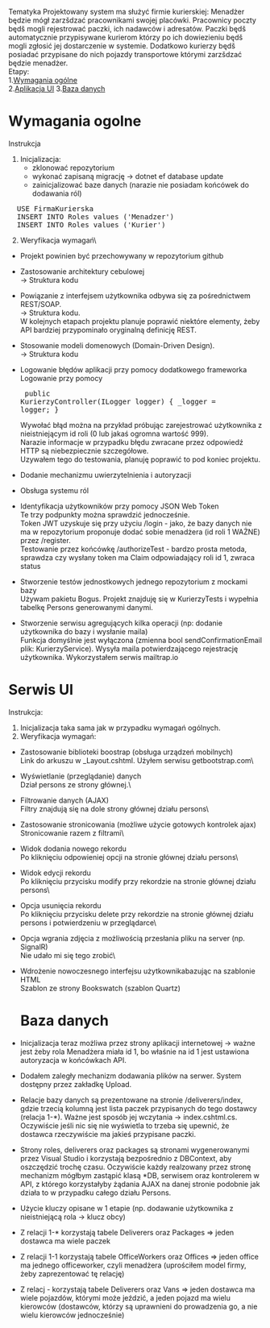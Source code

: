 Tematyka
Projektowany system ma służyć firmie kurierskiej:
Menadżer będzie mógł zarzšdzać pracownikami swojej placówki. Pracownicy poczty będš mogli
rejestrować paczki, ich nadawców i adresatów. Paczki będš automatycznie przypisywane kurierom
którzy po ich dowiezieniu będš mogli zgłosić jej dostarczenie w systemie. Dodatkowo kurierzy będš
posiadać przypisane do nich pojazdy transportowe którymi zarzšdzać będzie menadżer.\
Etapy:\
1.[Wymagania ogólne](#wymagania-ogolne)\
2.[Aplikacja UI](#serwis-ui)
3.[Baza danych](#baza-danych)

# Wymagania ogolne
Instrukcja
1. Inicjalizacja:
   - zklonować repozytorium
   - wykonać zapisaną migrację -> dotnet ef database update
   - zainicjalizować baze danych (narazie nie posiadam końcówek do dodawania ról)
<pre>
  USE FirmaKurierska
  INSERT INTO Roles values ('Menadzer')
  INSERT INTO Roles values ('Kurier')
</pre>

2. Weryfikacja wymagań\
- Projekt powinien być przechowywany w repozytorium github
  
- Zastosowanie architektury cebulowej\
  -> Struktura kodu

- Powiązanie z interfejsem użytkownika odbywa się za pośrednictwem REST/SOAP.\
  -> Struktura kodu.\
  W kolejnych etapach projektu planuje poprawić niektóre elementy, żeby API bardziej przypominało oryginalną definicję REST.
- Stosowanie modeli domenowych (Domain-Driven Design).\
  -> Struktura kodu

- Logowanie błędów aplikacji przy pomocy dodatkowego frameworka\
  Logowanie przy pomocy <pre>
  public KurierzyController(ILogger<KurierzyController> logger)
        {
            _logger = logger;
        }
  </pre>
  Wywołać błąd można na przykład próbując zarejestrować użytkownika z nieistniejącym id roli (0 lub jakaś ogromna wartość 999).\
  Narazie informacje w przypadku błędu zwracane przez odpowiedź HTTP są niebezpiecznie szczegółowe. \
  Uzywałem tego do testowania, planuję poprawić to pod koniec projektu.
- Dodanie mechanizmu uwierzytelnienia i autoryzacji
- Obsługa systemu ról
- Identyfikacja użytkowników przy pomocy JSON Web Token\
  Te trzy podpunkty można sprawdzić jednocześnie.\
  Token JWT uzyskuje się przy użyciu /login - jako, że bazy danych nie ma w repozytorium proponuje dodać sobie menadżera (id roli 1 WAŻNE) przez /register.\
  Testowanie przez końcówkę /authorizeTest - bardzo prosta metoda, sprawdza czy wysłany token ma Claim odpowiadający roli id 1, zwraca status 


- Stworzenie testów jednostkowych jednego repozytorium z mockami bazy\
  Używam pakietu Bogus. Projekt znajduję się w KurierzyTests i wypełnia tabelkę Persons generowanymi danymi.

- Stworzenie serwisu agregujących kilka operacji (np: dodanie użytkownika do bazy i
wysłanie maila) \
  Funkcja domyślnie jest wyłączona (zmienna bool sendConfirmationEmail plik: KurierzyService). Wysyła maila potwierdzającego rejestrację użytkownika. Wykorzystałem serwis mailtrap.io
  
# Serwis UI
Instrukcja:
1. Inicjalizacja taka sama jak w przypadku wymagań ogólnych.
2. Weryfikacja wymagań:
- Zastosowanie biblioteki boostrap (obsługa urządzeń mobilnych)\
  Link do arkuszu w _Layout.cshtml. Użyłem serwisu getbootstrap.com\
- Wyświetlanie (przeglądanie) danych\
  Dział persons ze strony głównej.\
- Filtrowanie danych (AJAX)\
  Filtry znajdują się na dole strony głównej działu persons\
- Zastosowanie stronicowania (możliwe użycie gotowych kontrolek ajax)\
  Stronicowanie razem z filtrami\
- Widok dodania nowego rekordu\
  Po kliknięciu odpowieniej opcji na stronie głównej działu persons\
- Widok edycji rekordu\
  Po kliknięciu przycisku modify przy rekordzie na stronie głównej działu persons\
- Opcja usunięcia rekordu\
  Po kliknięciu przycisku delete przy rekordzie na stronie głównej działu persons i potwierdzeniu w przeglądarce\
- Opcja wgrania zdjęcia z możliwością przesłania pliku na server (np. SignalR)\
  Nie udało mi się tego zrobić\
- Wdrożenie nowoczesnego interfejsu użytkownikabazując na szablonie HTML \
  Szablon ze strony Bookswatch (szablon Quartz)
  
  # Baza danych
-  Inicjalizacja teraz możliwa przez strony aplikacji internetowej -> ważne jest żeby rola Menadżera miała id 1, bo właśnie na id 1 jest ustawiona autoryzacja w końcówkach API.
-  Dodałem zaległy mechanizm dodawania plików na serwer. System dostępny przez zakładkę Upload.
-  Relacje bazy danych są prezentowane na stronie /deliverers/index, gdzie trzecią kolumną jest lista paczek przypisanych do tego dostawcy (relacja 1-*).
   Ważne jest sposób jej wczytania -> index.cshtml.cs. Oczywiście jeśli nic się nie wyświetla to trzeba się upewnić, że dostawca rzeczywiście ma jakieś przypisane paczki.
- Strony roles, deliverers oraz packages są stronami wygenerowanymi przez Visual Studio i korzystają bezpośrednio z DBContext, aby oszczędzić trochę czasu. Oczywiście każdy realzowany przez stronę mechanizm mógłbym zastąpić klasą *DB, serwisem oraz kontrolerem w API, z którego korzystałyby żądania AJAX na danej stronie podobnie jak działa to w przypadku całego działu Persons.
- Użycie kluczy opisane w 1 etapie (np. dodawanie użytkownika z nieistniejącą rola -> klucz obcy)
- Z relacji 1-* korzystają tabele Deliverers oraz Packages => jeden dostawca ma wiele paczek
- Z relacji 1-1 korzystają tabele OfficeWorkers oraz Offices => jeden office ma jednego officeworker, czyli menadżera (uprościłem model firmy, żeby zaprezentować tę relację)
- Z relacj *-* korzystają tabele Deliverers oraz Vans => jeden dostawca ma wiele pojazdów, którymi może jeździć, a jeden pojazd ma wielu kierowców (dostawców, którzy są uprawnieni do prowadzenia go, a nie wielu kierowców jednocześnie)

